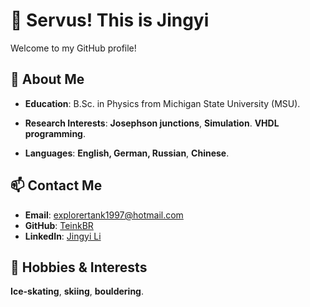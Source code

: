 
# 👋 Servus! This is Jingyi 

Welcome to my GitHub profile!

## 🧪 About Me
- **Education**: B.Sc. in Physics from Michigan State University (MSU).
- **Research Interests**: **Josephson junctions**, **Simulation**. **VHDL programming**.

- **Languages**: **English, German, Russian**, **Chinese**.



## 📫 Contact Me
- **Email**: [explorertank1997@hotmail.com](mailto:explorertank1997@hotmail.com)
- **GitHub**: [TeinkBR](https://github.com/TeinkBR)
- **LinkedIn**: [Jingyi Li](https://www.linkedin.com/in/jingyi-li-87893213a)

## 🎻 Hobbies & Interests
**Ice-skating**, **skiing**, **bouldering**.
